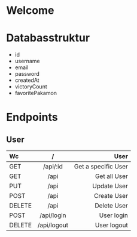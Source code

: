 # Welcome 

# Databasstruktur

- id
- username
- email 
- password
- createdAt
- victoryCount
- favoritePakamon


# Endpoints

## User

| Wc | / | User | 
| :--------| :-------: | ---: |
| GET | /api/:id | Get a specific User |
| GET | /api | Get all User |
| PUT | /api | Update User |
| POST | /api | Create User |
| DELETE | /api | Delete User |
| POST | /api/login | User login | 
| DELETE | /api/logout | User logout |



 